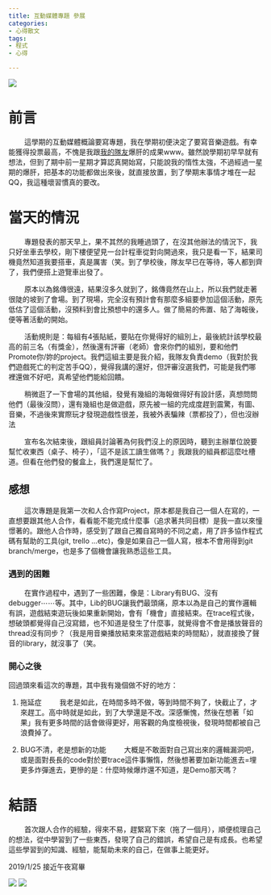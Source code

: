 ```yaml
---
title: 互動媒體專題 參展
categories:
- 心得散文
tags:
- 程式
- 心得

---
```


![](https://i.imgur.com/lOR0hl1.jpg)

# 前言

&nbsp;&nbsp;&nbsp;&nbsp;&nbsp;&nbsp;&nbsp;&nbsp;這學期的互動媒體概論要寫專題，我在學期初便決定了要寫音樂遊戲。有幸能獲得投票最高，不愧是我跟[我的隊友](https://github.com/lpc0503)爆肝的成果www。雖然說學期初早早就有想法，但到了期中前一星期才算認真開始寫，只能說我的惰性太強，不過經過一星期的爆肝，把基本的功能都做出來後，就直接放置，到了學期末事情才堆在一起QQ，我這種壞習慣真的要改。

# 當天的情況

&nbsp;&nbsp;&nbsp;&nbsp;&nbsp;&nbsp;&nbsp;&nbsp;專題發表的那天早上，果不其然的我睡過頭了，在沒其他辦法的情況下，我只好坐車去學校，剛下樓便望見一台計程車從對向開過來，我只是看一下，結果司機竟然知道我要搭車，真是厲害（笑。到了學校後，隊友早已在等待，等人都到齊了，我們便搭上遊覽車出發了。

&nbsp;&nbsp;&nbsp;&nbsp;&nbsp;&nbsp;&nbsp;&nbsp;原本以為銘傳很遠，結果沒多久就到了，銘傳竟然在山上，所以我們就走著很陡的坡到了會場。到了現場，完全沒有預計會有那麼多組要參加這個活動，原先低估了這個活動，沒預料到會比預想中的還多人。做了簡易的佈置、貼了海報後，便等著活動的開始。

&nbsp;&nbsp;&nbsp;&nbsp;&nbsp;&nbsp;&nbsp;&nbsp;活動規則是：每組有4張貼紙，要貼在你覺得好的組別上，最後統計該學校最高的前三名（有獎金），然後還有評審（老師）會來你們的組別，要和他們Promote你/妳的project。我們這組主要是我介紹，我隊友負責demo（我對於我們遊戲死亡的判定苦手QQ），覺得我講的還好，但評審沒選我們，可能是我們哪裡還做不好吧，真希望他們能給回饋。

&nbsp;&nbsp;&nbsp;&nbsp;&nbsp;&nbsp;&nbsp;&nbsp;稍微逛了一下會場的其他組，發覺有幾組的海報做得好有設計感，真想問問他們（最後沒問），還有幾組也是做遊戲，原先被一組的完成度趕到震驚，有圖、音樂，不過後來實際玩才發現遊戲性很差，我被外表騙辣（票都投了），但也沒辦法

&nbsp;&nbsp;&nbsp;&nbsp;&nbsp;&nbsp;&nbsp;&nbsp;宣布名次結束後，跟組員討論著為何我們沒上的原因時，聽到主辦單位說要幫忙收東西（桌子、椅子），「這不是該工讀生做嗎？」我跟我的組員都這麼吐槽道。但看在他們發的餐盒上，我們還是幫忙了。

## 感想

&nbsp;&nbsp;&nbsp;&nbsp;&nbsp;&nbsp;&nbsp;&nbsp;這次專題是我第一次和人合作寫Project，原本都是我自己一個人在寫的，一直想要跟其他人合作，看看能不能完成什麼事（追求著共同目標）是我一直以來憧憬著的。跟他人合作時，感受到了跟自己獨自寫時的不同之處，用了許多協作程式碼有幫助的工具(git, trello ...etc)，像是如果自己一個人寫，根本不會用得到git branch/merge，也是多了個機會讓我熟悉這些工具。

### 遇到的困難

&nbsp;&nbsp;&nbsp;&nbsp;&nbsp;&nbsp;&nbsp;&nbsp;在實作過程中，遇到了一些困難，像是：Library有BUG、沒有debugger⋯⋯等。其中，Lib的BUG讓我們最頭痛，原本以為是自己的實作邏輯有誤，遊戲結束遊玩後如果重新開始，會有「機會」直接結束。在trace程式後，想破頭都覺得自己沒寫錯，也不知道是發生了什麼事，就覺得會不會是播放聲音的thread沒有同步？（我是用音樂播放結束來當遊戲結束的時間點），就直接換了聲音的library，就沒事了（笑。

### 開心之後

回過頭來看這次的專題，其中我有幾個做不好的地方：

1. 拖延症
	&nbsp;&nbsp;&nbsp;&nbsp;&nbsp;&nbsp;&nbsp;&nbsp;我老是如此，在時間多時不做，等到時間不夠了，快截止了，才來趕工。高中時就是如此，到了大學還是不改。深感慚愧，然後在想著「如果」我有更多時間的話會做得更好，用客觀的角度檢視後，發現時間都被自己浪費掉了。

2. BUG不清，老是想新的功能
	&nbsp;&nbsp;&nbsp;&nbsp;&nbsp;&nbsp;&nbsp;&nbsp;大概是不敢面對自己寫出來的邏輯漏洞吧，或是面對長長的code對於要trace這件事懶惰，然後想著要加新功能進去=埋更多炸彈進去，更慘的是：什麼時候爆炸還不知道，是Demo那天嗎？
	
# 結語
&nbsp;&nbsp;&nbsp;&nbsp;&nbsp;&nbsp;&nbsp;&nbsp;首次跟人合作的經驗，得來不易，趕緊寫下來（拖了一個月），順便梳理自己的想法，從中學習到了一些東西，發現了自己的錯誤，希望自己是有成長。也希望這些學習到的知識、經驗，能幫助未來的自己，在做事上能更好。

2019/1/25 接近午夜寫畢

![](https://i.imgur.com/gLA9A34.jpg)
![](https://i.imgur.com/pMP8kwT.jpg)
